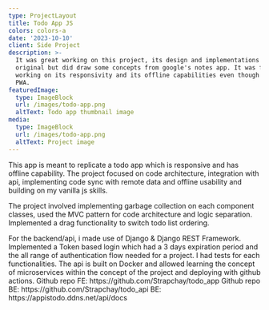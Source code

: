 ```yaml
---
type: ProjectLayout
title: Todo App JS
colors: colors-a
date: '2023-10-10'
client: Side Project
description: >-
  It was great working on this project, its design and implementations were
  original but did draw some concepts from google's notes app. It was fun
  working on its responsivity and its offline capabilities even though its not a
  PWA.
featuredImage:
  type: ImageBlock
  url: /images/todo-app.png
  altText: Todo app thumbnail image
media:
  type: ImageBlock
  url: /images/todo-app.png
  altText: Project image
---
```

This app is meant to replicate a todo app which is responsive and has offline capability. The project focused on code architecture, integration with api, implementing code sync with remote data and offline usability and building on my vanilla js skills.

The project involved implementing garbage collection on each component classes, used the MVC pattern for code architecture and logic separation. Implemented a drag functionality to switch todo list ordering.

For the backend/api, i made use of Django & Django REST Framework. Implemented a Token based login which had a 3 days expiration period and the all range of authentication flow needed for a project. I had tests for each functionalities.  The api is built on Docker and allowed learning the concept of microservices within the concept of the project and deploying with github actions.
Github repo FE: https\://github.com/Strapchay/todo\_app
Github repo BE: https\://github.com/Strapchay/todo\_api
BE: https\://appistodo.ddns.net/api/docs

